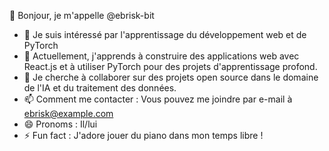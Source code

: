 👋 Bonjour, je m'appelle @ebrisk-bit
- 👀 Je suis intéressé par l'apprentissage du développement web et de PyTorch
- 🌱 Actuellement, j'apprends à construire des applications web avec React.js et à utiliser PyTorch pour des projets d'apprentissage profond.
- 💞️ Je cherche à collaborer sur des projets open source dans le domaine de l'IA et du traitement des données.
- 📫 Comment me contacter : Vous pouvez me joindre par e-mail à ebrisk@example.com
- 😄 Pronoms : Il/lui
- ⚡ Fun fact : J'adore jouer du piano dans mon temps libre !
